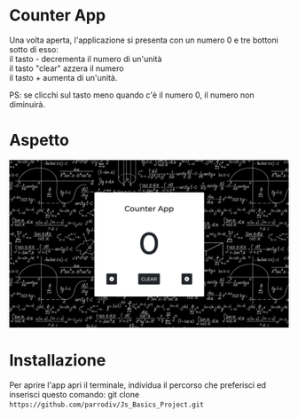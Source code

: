 # Counter App
Una volta aperta, l'applicazione si presenta con un numero 0 e tre bottoni sotto di esso:<br>
il tasto - decrementa il numero di un'unità<br>
il tasto "clear" azzera il numero<br>
il tasto + aumenta di un'unità.

PS: se clicchi sul tasto meno quando c'è il numero 0, il numero non diminuirà.

# Aspetto
<img src='img/schermata_counter_app.png' width='600' height= 'auto'>

# Installazione
Per aprire l'app apri il terminale, individua il percorso che preferisci  ed inserisci questo comando:
git clone `https://github.com/parrodiv/Js_Basics_Project.git`
